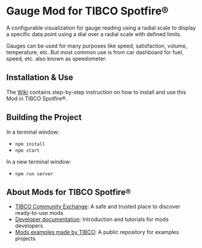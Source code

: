 # Gauge Mod for TIBCO Spotfire®

A configurable visualization for gauge reading using a radial scale to display a specific data point using a dial over a radial scale with defined limits.

Gauges can be used for many purposes like speed, satisfaction, volume, temperature, etc. But most common use is from car dashboard for fuel, speed, etc. also known as speedometer.

## Installation & Use

The [Wiki](https://github.com/TIBCOSoftware/spotfire-mod-gauge/wiki) contains step-by-step instruction on how to install and use this Mod in TIBCO Spotfire®.

## Building the Project

In a terminal window:
- `npm install`
- `npm start`

In a new terminal window:
- `npm run server`

## About Mods for TIBCO Spotfire®
-   [TIBCO Community Exchange](https://community.tibco.com/s/global-search/%40uri#q=mod%20for%20tibco%20spotfire&t=Exchange&sort=date%20descending): A safe and trusted place to discover ready-to-use mods
-   [Developer documentation](https://tibcosoftware.github.io/spotfire-mods/docs/): Introduction and tutorials for mods developers
-   [Mods examples made by TIBCO](https://github.com/TIBCOSoftware/spotfire-mods/releases/latest): A public repository for examples projects
